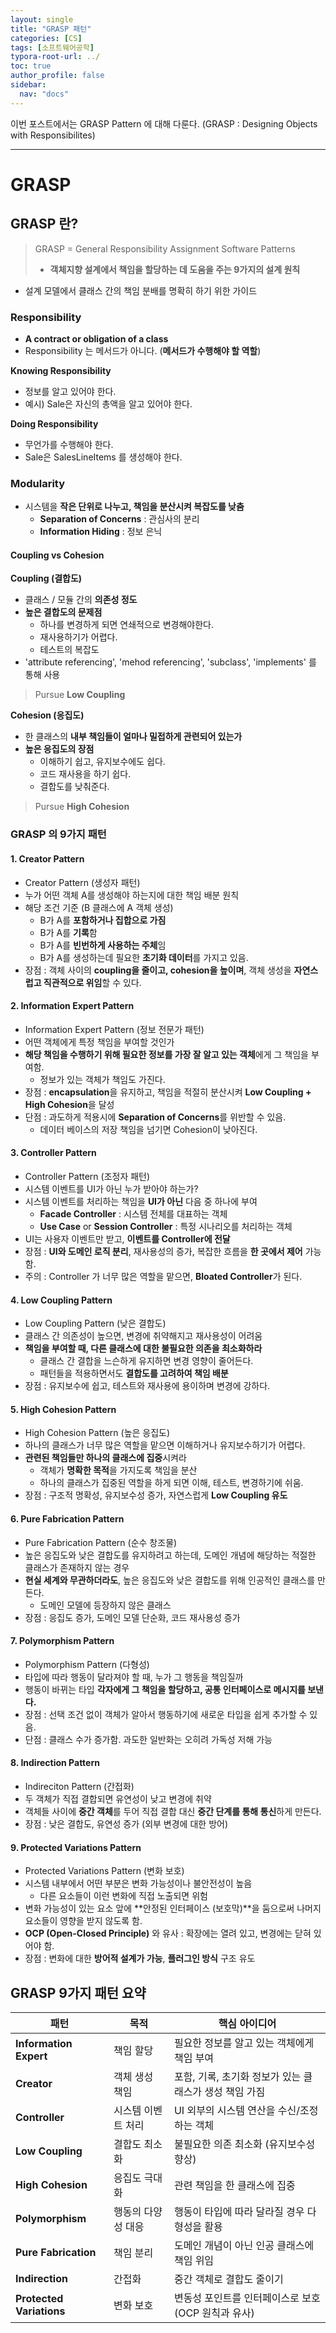```yaml
---
layout: single
title: "GRASP 패턴"
categories: [CS]
tags: [소프트웨어공학]
typora-root-url: ../
toc: true
author_profile: false
sidebar:
  nav: "docs"
---
```


이번 포스트에서는 GRASP Pattern 에 대해 다룬다. (GRASP : Designing Objects with Responsibilites)



---

# GRASP

## GRASP 란?

> GRASP = General Responsibility Assignment Software Patterns
>
> - **객체지향 설계에서 책임을 할당하는 데 도움을 주는 9가지의 설계 원칙**

- 설계 모델에서 클래스 간의 책임 분배를 명확히 하기 위한 가이드 



### Responsibility

- **A contract or obligation of a class** 
- Responsibility 는 메서드가 아니다. (**메서드가 수행해야 할 역할**)



**Knowing Responsibility**

- 정보를 알고 있어야 한다. 
- 예시) Sale은 자신의 총액을 알고 있어야 한다. 



**Doing Responsibility**

- 무언가를 수행해야 한다. 
- Sale은 SalesLineItems 를 생성해야 한다. 



### Modularity

- 시스템을 **작은 단위로 나누고, 책임을 분산시켜 복잡도를 낮춤**
  - **Separation of Concerns** : 관심사의 분리
  - **Information Hiding** : 정보 은닉



#### Coupling vs Cohesion

**Coupling (결합도)**

- 클래스 / 모듈 간의 **의존성 정도**
- **높은 결합도의 문제점**
  - 하나를 변경하게 되면 연쇄적으로 변경해야한다. 
  - 재사용하기가 어렵다. 
  - 테스트의 복잡도
- 'attribute referencing', 'mehod referencing', 'subclass', 'implements' 를 통해 사용

> Pursue **Low Coupling**



**Cohesion (응집도)**

- 한 클래스의 **내부 책임들이 얼마나 밀접하게 관련되어 있는가**
- **높은 응집도의 장점**
  - 이해하기 쉽고, 유지보수에도 쉽다.
  - 코드 재사용을 하기 쉽다.
  - 결합도를 낮춰준다. 

> Pursue **High Cohesion**



### GRASP 의 9가지 패턴

#### 1. Creator Pattern

- Creator Pattern (생성자 패턴) 
- 누가 어떤 객체 A를 생성해야 하는지에 대한 책임 배분 원칙 
- 해당 조건 기준 (B 클래스에 A 객체 생성)
  - B가 A를 **포함하거나 집합으로 가짐**
  - B가 A를 **기록**함
  - B가 A를 **빈번하게 사용하는 주체**임
  - B가 A를 생성하는데 필요한 **초기화 데이터**를 가지고 있음. 
- 장점 : 객체 사이의 **coupling을 줄이고, cohesion을 높이며**, 객체 생성을 **자연스럽고 직관적으로 위임**할 수 있다. 



#### 2. Information Expert Pattern

- Information Expert Pattern (정보 전문가 패턴)
- 어떤 객체에게 특정 책임을 부여할 것인가
- **해당 책임을 수행하기 위해 필요한 정보를 가장 잘 알고 있는 객체**에게 그 책임을 부여함. 
  - 정보가 있는 객체가 책임도 가진다. 
- 장점 : **encapsulation**을 유지하고, 책임을 적절히 분산시켜 **Low Coupling + High Cohesion**을 달성
- 단점 : 과도하게 적용시에 **Separation of Concerns**를 위반할 수 있음. 
  - 데이터 베이스의 저장 책임을 넘기면 Cohesion이 낮아진다. 



#### 3. Controller Pattern

- Controller Pattern (조정자 패턴)
- 시스템 이벤트를 UI가 아닌 누가 받아야 하는가?
- 시스템 이벤트를 처리하는 책임을 **UI가 아닌** 다음 중 하나에 부여
  - **Facade Controller** : 시스템 전체를 대표하는 객체 
  - **Use Case** or **Session Controller** : 특정 시나리오를 처리하는 객체
- UI는 사용자 이벤트만 받고, **이벤트를 Controller에 전달** 
- 장점 : **UI와 도메인 로직 분리**, 재사용성의 증가, 복잡한 흐름을 **한 곳에서 제어** 가능함.
- 주의 : Controller 가 너무 많은 역할을 맡으면, **Bloated Controller**가 된다. 



#### 4. Low Coupling Pattern

- Low Coupling Pattern (낮은 결합도)
- 클래스 간 의존성이 높으면, 변경에 취약해지고 재사용성이 어려움
- **책임을 부여할 때, 다른 클래스에 대한 불필요한 의존을 최소화하라**
  - 클래스 간 결합을 느슨하게 유지하면 변경 영향이 줄어든다.
  - 패턴들을 적용하면서도 **결합도를 고려하여 책임 배분**
- 장점 : 유지보수에 쉽고, 테스트와 재사용에 용이하며 변경에 강하다.



#### 5. High Cohesion Pattern

- High Cohesion Pattern (높은 응집도)
- 하나의 클래스가 너무 많은 역할을 맡으면 이해하거나 유지보수하기가 어렵다.
- **관련된 책임들만 하나의 클래스에 집중**시켜라 
  - 객체가 **명확한 목적**을 가지도록 책임을 분산
  - 하나의 클래스가 집중된 역할을 하게 되면 이해, 테스트, 변경하기에 쉬움. 
- 장점 : 구조적 명확성, 유지보수성 증가, 자연스럽게 **Low Coupling 유도**



#### 6. Pure Fabrication Pattern

- Pure Fabrication Pattern (순수 창조물)
- 높은 응집도와 낮은 결합도를 유지하려고 하는데, 도메인 개념에 해당하는 적절한 클래스가 존재하지 않는 경우
- **현실 세계와 무관하더라도**, 높은 응집도와 낮은 결합도를 위해 인공적인 클래스를 만든다. 
  - 도메인 모델에 등장하지 않은 클래스
- 장점 : 응집도 증가, 도메인 모델 단순화, 코드 재사용성 증가 



#### 7. Polymorphism Pattern

- Polymorphism Pattern (다형성)
- 타입에 따라 행동이 달라져야 할 때, 누가 그 행동을 책임질까
- 행동이 바뀌는 타입 **각자에게 그 책임을 할당하고, 공통 인터페이스로 메시지를 보낸다.**
- 장점 : 선택 조건 없이 객체가 알아서 행동하기에 새로운 타입을 쉽게 추가할 수 있음.
- 단점 : 클래스 수가 증가함. 과도한 일반화는 오히려 가독성 저해 가능



#### 8. Indirection Pattern

- Indireciton Pattern (간접화)
- 두 객체가 직접 결합되면 유연성이 낮고 변경에 취약
- 객체들 사이에 **중간 객체**를 두어 직접 결합 대신 **중간 단계를 통해 통신**하게 만든다. 
- 장점 : 낮은 결합도, 유연성 증가 (외부 변경에 대한 방어)



#### 9. Protected Variations Pattern

- Protected Variations Pattern (변화 보호)
- 시스템 내부에서 어떤 부분은 변화 가능성이나 불안전성이 높음
  - 다른 요소들이 이런 변화에 직접 노출되면 위험
- 변화 가능성이 있는 요소 앞에 **안정된 인터페이스 (보호막)**을 둠으로써 나머지 요소들이 영향을 받지 않도록 함. 
- **OCP (Open-Closed Principle)** 와 유사 : 확장에는 열려 있고, 변경에는 닫혀 있어야 함.
- 장점 : 변화에 대한 **방어적 설계가 가능**, **플러그인 방식** 구조 유도 



##  GRASP 9가지 패턴 요약

| 패턴                     | 목적               | 핵심 아이디어                                          |
| ------------------------ | ------------------ | ------------------------------------------------------ |
| **Information Expert**   | 책임 할당          | 필요한 정보를 알고 있는 객체에게 책임 부여             |
| **Creator**              | 객체 생성 책임     | 포함, 기록, 초기화 정보가 있는 클래스가 생성 책임 가짐 |
| **Controller**           | 시스템 이벤트 처리 | UI 외부의 시스템 연산을 수신/조정하는 객체             |
| **Low Coupling**         | 결합도 최소화      | 불필요한 의존 최소화 (유지보수성 향상)                 |
| **High Cohesion**        | 응집도 극대화      | 관련 책임을 한 클래스에 집중                           |
| **Polymorphism**         | 행동의 다양성 대응 | 행동이 타입에 따라 달라질 경우 다형성을 활용           |
| **Pure Fabrication**     | 책임 분리          | 도메인 개념이 아닌 인공 클래스에 책임 위임             |
| **Indirection**          | 간접화             | 중간 객체로 결합도 줄이기                              |
| **Protected Variations** | 변화 보호          | 변동성 포인트를 인터페이스로 보호 (OCP 원칙과 유사)    |
